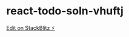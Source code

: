 # react-todo-soln-vhuftj

[Edit on StackBlitz ⚡️](https://stackblitz.com/edit/react-todo-soln-vhuftj)
